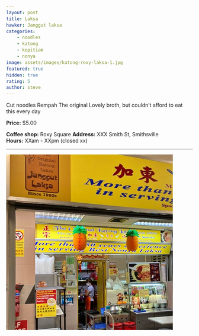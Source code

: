 ```yaml
---
layout: post
title: Laksa
hawker: Janggut laksa
categories: 
    - noodles
    - katong
    - kopitiam
    - nonya
image: assets/images/katong-roxy-laksa-1.jpg
featured: true
hidden: true
rating: 5
author: steve
---
```


Cut noodles
Rempah
The original 
Lovely broth, but couldn’t afford to eat this every day 


**Price:** $5.00  

**Coffee shop:** Roxy Square
**Address:** XXX Smith St, Smithsville  
**Hours:** XXam - XXpm (closed xx)  

***  

![Janggut laksa](/assets/images/katong-roxy-laksa-2.jpg "Janggut laksa")